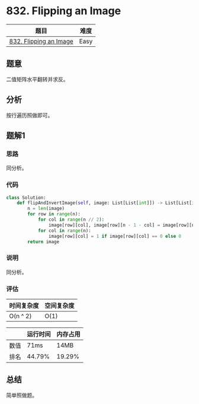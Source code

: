 # 832. Flipping an Image

| 题目 | 难度 |
| ---- | ---- |
| [832. Flipping an Image](https://leetcode.com/problems/flipping-an-image/) | Easy |

## 题意

二值矩阵水平翻转并求反。

## 分析

按行遍历照做即可。

## 题解1

### 思路

同分析。

### 代码

```python
class Solution:
    def flipAndInvertImage(self, image: List[List[int]]) -> List[List[int]]:
        n = len(image)
        for row in range(n):
            for col in range(n // 2):
                image[row][col], image[row][n - 1 - col] = image[row][n - 1 - col], image[row][col]
            for col in range(n):
                image[row][col] = 1 if image[row][col] == 0 else 0
        return image
```

### 说明

同分析。

### 评估

| 时间复杂度 | 空间复杂度 |
| ---- | ---- |
| O(n ^ 2) | O(1) |

| | 运行时间 | 内存占用 |
| ---- | ---- | ---- |
| 数值 | 71ms | 14MB |
| 排名 | 44.79% | 19.29% |

## 总结

简单照做题。
